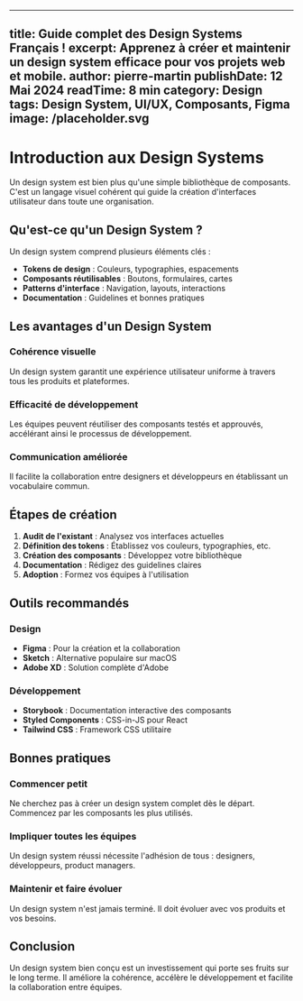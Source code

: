 
---
title: Guide complet des Design Systems Français !
excerpt: Apprenez à créer et maintenir un design system efficace pour vos projets web et mobile.
author: pierre-martin
publishDate: 12 Mai 2024
readTime: 8 min
category: Design
tags: Design System, UI/UX, Composants, Figma
image: /placeholder.svg
---

# Introduction aux Design Systems

Un design system est bien plus qu'une simple bibliothèque de composants. C'est un langage visuel cohérent qui guide la création d'interfaces utilisateur dans toute une organisation.

## Qu'est-ce qu'un Design System ?

Un design system comprend plusieurs éléments clés :

* **Tokens de design** : Couleurs, typographies, espacements
* **Composants réutilisables** : Boutons, formulaires, cartes
* **Patterns d'interface** : Navigation, layouts, interactions
* **Documentation** : Guidelines et bonnes pratiques

## Les avantages d'un Design System

### Cohérence visuelle
Un design system garantit une expérience utilisateur uniforme à travers tous les produits et plateformes.

### Efficacité de développement
Les équipes peuvent réutiliser des composants testés et approuvés, accélérant ainsi le processus de développement.

### Communication améliorée
Il facilite la collaboration entre designers et développeurs en établissant un vocabulaire commun.

## Étapes de création

1. **Audit de l'existant** : Analysez vos interfaces actuelles
2. **Définition des tokens** : Établissez vos couleurs, typographies, etc.
3. **Création des composants** : Développez votre bibliothèque
4. **Documentation** : Rédigez des guidelines claires
5. **Adoption** : Formez vos équipes à l'utilisation

## Outils recommandés

### Design
* **Figma** : Pour la création et la collaboration
* **Sketch** : Alternative populaire sur macOS
* **Adobe XD** : Solution complète d'Adobe

### Développement
* **Storybook** : Documentation interactive des composants
* **Styled Components** : CSS-in-JS pour React
* **Tailwind CSS** : Framework CSS utilitaire

## Bonnes pratiques

### Commencer petit
Ne cherchez pas à créer un design system complet dès le départ. Commencez par les composants les plus utilisés.

### Impliquer toutes les équipes
Un design system réussi nécessite l'adhésion de tous : designers, développeurs, product managers.

### Maintenir et faire évoluer
Un design system n'est jamais terminé. Il doit évoluer avec vos produits et vos besoins.

## Conclusion

Un design system bien conçu est un investissement qui porte ses fruits sur le long terme. Il améliore la cohérence, accélère le développement et facilite la collaboration entre équipes.
